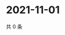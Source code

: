 # 2021-11-01

共 0 条

<!-- BEGIN WEIBO -->
<!-- 最后更新时间 Mon Nov 01 2021 13:13:13 GMT+0800 (China Standard Time) -->

<!-- END WEIBO -->
